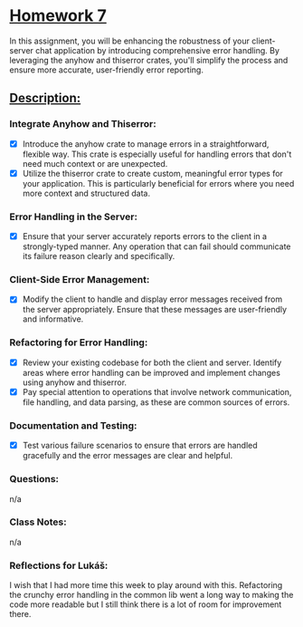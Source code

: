 # [Homework 7](https://robot-dreams-rust.mag.wiki/13-error-handling-custom-types/index.html#homework)
In this assignment, you will be enhancing the robustness of your client-server chat application by introducing comprehensive error handling. By leveraging the anyhow and thiserror crates, you'll simplify the process and ensure more accurate, user-friendly error reporting.

## [Description:](https://robot-dreams-rust.mag.wiki/13-error-handling-custom-types/index.html#description)

### Integrate Anyhow and Thiserror:

- [X] Introduce the anyhow crate to manage errors in a straightforward, flexible way. This crate is especially useful for handling errors that don't need much context or are unexpected.
- [X] Utilize the thiserror crate to create custom, meaningful error types for your application. This is particularly beneficial for errors where you need more context and structured data.

### Error Handling in the Server:

- [X] Ensure that your server accurately reports errors to the client in a strongly-typed manner. Any operation that can fail should communicate its failure reason clearly and specifically.

### Client-Side Error Management:

- [X] Modify the client to handle and display error messages received from the server appropriately. Ensure that these messages are user-friendly and informative.

### Refactoring for Error Handling:

- [X] Review your existing codebase for both the client and server. Identify areas where error handling can be improved and implement changes using anyhow and thiserror.
- [X] Pay special attention to operations that involve network communication, file handling, and data parsing, as these are common sources of errors.

### Documentation and Testing:

- [X] Test various failure scenarios to ensure that errors are handled gracefully and the error messages are clear and helpful.

### Questions:
n/a

### Class Notes:
n/a

### Reflections for Lukáš:
I wish that I had more time this week to play around with this. Refactoring the crunchy error handling in the common lib went a long way to making the code more readable but I still think there is a lot of room for improvement there. 
